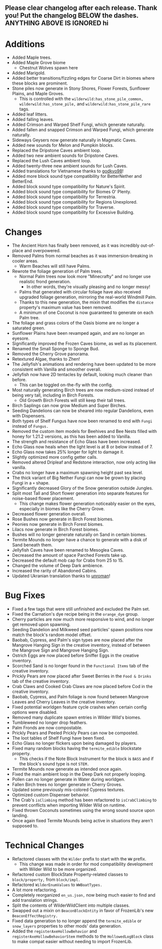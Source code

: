 Please clear changelog after each release.
Thank you!
Put the changelog BELOW the dashes. ANYTHING ABOVE IS IGNORED
hi
-----------------
# Additions
- Added Maple trees.
- Added Maple Grove biome
  - Chestnut Wolves spawn here
- Added Marigold.
- Added better transitions/fizzling edges for Coarse Dirt in biomes where these blocks are prominent.
- Stone piles now generate in Stony Shores, Flower Forests, Sunflower Plains, and Maple Groves.
  - This is controlled with the `wilderwild:has_stone_pile_common,` `wilderwild:has_stone_pile,` and `wilderwild:has_stone_pile_rare` tags.
- Added leaf litters.
- Added falling leaves.
- Added Crimson and Warped Shelf Fungi, which generate naturally.
- Added fallen and snapped Crimson and Warped Fungi, which generate naturally.
- Sideways Geysers now generate naturally in Magmatic Caves.
- Added new sounds for Melon and Pumpkin blocks.
- Replaced the Dripstone Caves ambient loop.
- Added two new ambient sounds for Dripstone Caves.
- Replaced the Lush Caves ambient loop.
- Added twenty-three new ambient sounds for Lush Caves.
- Added translations for Vietnamese thanks to [godkyo98](https://github.com/FrozenBlock/WilderWild/pull/411)!
- Added more block sound type compatibility for BetterNether and BetterEnd.
- Added block sound type compatibility for Nature's Spirit.
- Added block sound type compatibility for Biomes O' Plenty.
- Added block sound type compatibility for Terrestria.
- Added block sound type compatibility for Regions Unexplored.
- Added block sound type compatibility for Traverse.
- Added block sound type compatibility for Excessive Building.

# Changes
- The Ancient Horn has finally been removed, as it was incredibly out-of-place and overpowered.
- Removed Palms from normal beaches as it was immersion-breaking in cooler areas.
  - Warm Beaches will still have Palms.
- Rewrote the foliage generation of Palm trees.
  - Normal Palm trees now look more "Minecrafty" and no longer use realistic frond generation.
    - In other words, they're visually pleasing and no longer messy!
  - Palms that generated with circular foliage have also received upgraded foliage generation, mirroring the real-world Windmill Palm.
  - Thanks to this new generation, the mixin that modifies the `distance` property's maximum value has been removed.
  - A minimum of one Coconut is now guaranteed to generate on each Palm tree.
- The foliage and grass colors of the Oasis biome are no longer a saturated green.
- Sunflower Plains have been revamped again, and are no longer an eyesore.
- Significantly improved the Frozen Caves biome, as well as its placement.
- Renamed the Small Sponge to Sponge Bud.
- Removed the Cherry Grove panorama.
- Retextured Algae, thanks to Zhen!
- The Jellyfish's animations and rendering have been updated to be more consistent with Vanilla and smoother overall.
- Jellyfish now have 2D tentacles by default, looking much cleaner than before.
  - This can be toggled on-the-fly with the config.
- Most naturally generating Birch trees are now medium-sized instead of being very tall, including in Birch Forests.
  - Old Growth Birch Forests will still keep their tall trees.
- Birch Saplings can now grow Medium and Super Birches.
- Seeding Dandelions can now be sheared into regular Dandelions, even with Dispensers.
- Both types of Shelf Fungus have now been renamed to end with `Fungi` instead of `Fungus.`
- Removed the custom item models for Beehives and Bee Nests filled with honey for 1.21.2 versions, as this has been added to Vanilla.
- The strength and resistance of Echo Glass have been increased.
- Echo Glass now heals when the light level is at 8 or below instead of 7.
- Echo Glass now takes 25% longer for light to damage it.
- Slightly optimized more config getter calls.
- Removed altered Dripleaf and Redstone interaction, now only acting like vanilla.
- Crabs no longer have a maximum spawning height past sea level.
- The thick variant of Big Nether Fungi can now be grown by placing Fungi in a `+` shape.
- Significantly decreased Glory of the Snow generation outside Jungles.
- Split most Tall and Short flower generation into separate features for noise-based flower placement.
  - This change makes flower generation noticeably easier on the eyes, especially in biomes like the Cherry Grove.
- Decreased flower generation overall.
- Rose Bushes now generate in Birch Forest biomes.
- Peonies now generate in Birch Forest biomes.
- Lilacs now generate in Birch Forest biomes.
- Bushes will no longer generate naturally on Sand in certain biomes.
- Termite Mounds no longer have a chance to generate with a disk of Sand beneath them.
- Jellyfish Caves have been renamed to Mesoglea Caves.
- Decreased the amount of space Parched Forests take up.
- Decreased the default mob cap for Crabs from 25 to 15.
- Changed the volume of Deep Dark ambience.
- Increased the rarity of Abandoned Cabins.
- Updated Ukranian translation thanks to [unroman](https://github.com/FrozenBlock/WilderWild/pull/413)!

# Bug Fixes
- Fixed a few tags that were still unfinished and excluded the Palm set.
- Fixed the Carnation's dye recipe being in the `orange_dye` group.
- Cherry particles are now much more responsive to wind, and no longer get removed upon spawning.
- Seeding Dandelion and Milkweed seed particles' spawn positions now match the block's random model offset.
- Baobab, Cypress, and Palm's sign types are now placed after the Mangrove Hanging Sign in the creative inventory, instead of between the Mangrove Sign and Mangrove Hanging Sign.
- Ostrich Eggs are now placed before Sniffer Eggs in the creative inventory.
- Scorched Sand is no longer found in the `Functional Items` tab of the creative inventory.
- Prickly Pears are now placed after Sweet Berries in the `Food & Drinks` tab of the creative inventory.
- Crab Claws and Cooked Crab Claws are now placed before Cod in the creative inventory.
- Baobab, Cypress, and Palm foliage is now found between Mangrove Leaves and Cherry Leaves in the creative inventory.
- Fixed potential worldgen feature cycle crashes when certain config options were disabled.
- Removed many duplicate spawn entries in Wilder Wild's biomes.
- Tumbleweed no longer drop feathers.
- Palm Fronds are now compostable.
- Prickly Pears and Peeled Prickly Pears can now be composted.
- The loot tables of Shelf Fungi have been fixed.
- Echo Glass no longer flickers upon being damaged by players.
- Fixed many random blocks having the `termite_edible` blockstate property.
  - This checks if the Note Block Instrument for the block is `BASS` and if the block's sound type is not `STEM.`
- Termite Mounds now generate as intended once again.
- Fixed the main ambient loop in the Deep Dark not properly looping.
- Pollen can no longer generate in Water during worldgen.
- Fallen Birch trees no longer generate in Cherry Groves.
- Updated some previously mis-colored Cypress textures.
- Optimized custom Dispenser behavior.
- The Crab's `isClimbing` method has been refactored to `isCrabClimbing` to prevent conflicts when importing Wilder Wild on runtime.
- Fixed thrown Coconuts sometimes using the wrong sound source upon landing.
- Once again fixed Termite Mounds being active in situations they aren't supposed to.

# Technical Changes
- Refactored classes with the `Wilder` prefix to start with the `WW` prefix.
  - This change was made in order for mod compatibility development with Wilder Wild to be more organized.
- Refactored custom BlockState Property-related classes to `block/property,` from `block/impl.`
- Refactored `WilderEnumValues` to `WWBoatTypes.`
- A lot more refactoring.
- Completely reorganized `en_us.json,` now being much easier to find and add translation strings.
- Split the contents of WilderWildClient into multiple classes.
- Swapped out a mixin on `BeaconBlockEntity` in favor of FrozenLib's new `BeaconEffectRegistry.`
- Fixed data generation to no longer append the `termite_edible` or `snow_layers` properties to other mods' data generation.
- Added the `registerAxeHollowBehavior` and `registerAxeHollowBehaviorStem` methods to the `HollowedLogBlock` class to make compat easier without needing to import FrozenLib.
